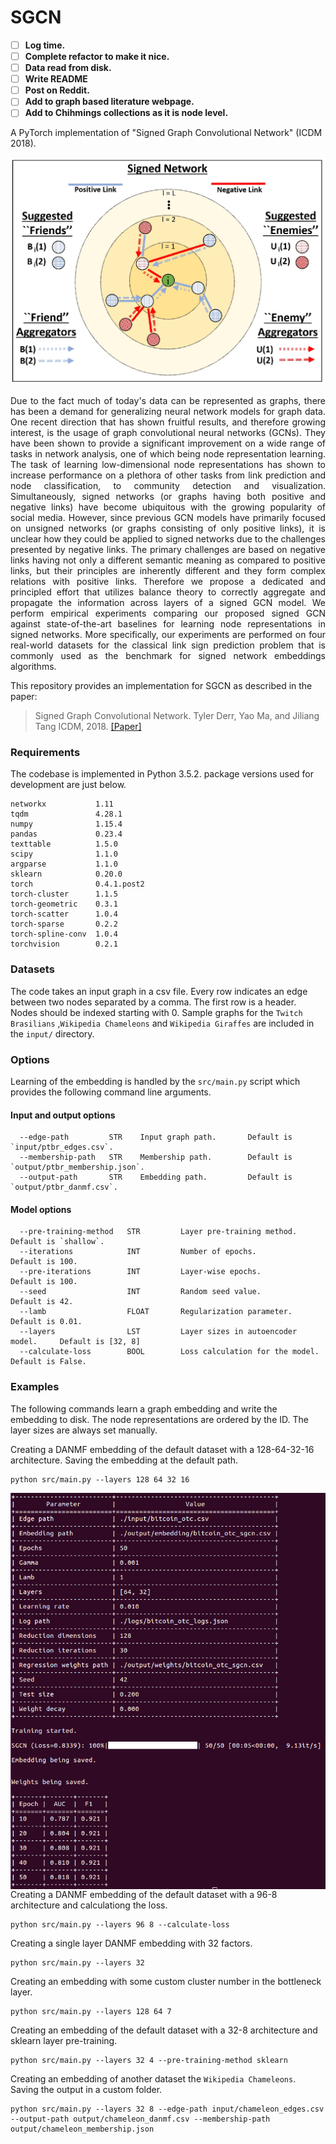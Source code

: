 SGCN
============================================

- [ ] **Log time.**
- [ ] **Complete refactor to make it nice.**
- [ ] **Data read from disk.**
- [ ] **Write README**
- [ ] **Post on Reddit.**
- [ ] **Add to graph based literature webpage.**
- [ ] **Add to Chihmings collections as it is node level.**

A PyTorch implementation of "Signed Graph Convolutional Network" (ICDM 2018).

<div style="text-align:center"><img src ="sgcn.jpg" ,width=720/></div>
<p align="justify">
Due to the fact much of today's data can be represented as graphs, there has been a demand for generalizing neural network models for graph data. One recent direction that has shown fruitful results, and therefore growing interest, is the usage of graph convolutional neural networks (GCNs). They have been shown to provide a significant improvement on a wide range of tasks in network analysis, one of which being node representation learning. The task of learning low-dimensional node representations has shown to increase performance on a plethora of other tasks from link prediction and node classification, to community detection and visualization. Simultaneously, signed networks (or graphs having both positive and negative links) have become ubiquitous with the growing popularity of social media. However, since previous GCN models have primarily focused on unsigned networks (or graphs consisting of only positive links), it is unclear how they could be applied to signed networks due to the challenges presented by negative links. The primary challenges are based on negative links having not only a different semantic meaning as compared to positive links, but their principles are inherently different and they form complex relations with positive links. Therefore we propose a dedicated and principled effort that utilizes balance theory to correctly aggregate and propagate the information across layers of a signed GCN model. We perform empirical experiments comparing our proposed signed GCN against state-of-the-art baselines for learning node representations in signed networks. More specifically, our experiments are performed on four real-world datasets for the classical link sign prediction problem that is commonly used as the benchmark for signed network embeddings algorithms. </p>

This repository provides an implementation for SGCN as described in the paper:

> Signed Graph Convolutional Network.
> Tyler Derr, Yao Ma, and Jiliang Tang
> ICDM, 2018.
> [[Paper]](https://arxiv.org/abs/1808.06354)


### Requirements

The codebase is implemented in Python 3.5.2. package versions used for development are just below.
```
networkx           1.11
tqdm               4.28.1
numpy              1.15.4
pandas             0.23.4
texttable          1.5.0
scipy              1.1.0
argparse           1.1.0
sklearn            0.20.0
torch              0.4.1.post2
torch-cluster      1.1.5
torch-geometric    0.3.1
torch-scatter      1.0.4
torch-sparse       0.2.2
torch-spline-conv  1.0.4
torchvision        0.2.1
```
### Datasets

The code takes an input graph in a csv file. Every row indicates an edge between two nodes separated by a comma. The first row is a header. Nodes should be indexed starting with 0. Sample graphs for the `Twitch Brasilians` ,`Wikipedia Chameleons` and `Wikipedia Giraffes` are included in the  `input/` directory. 

### Options

Learning of the embedding is handled by the `src/main.py` script which provides the following command line arguments.

#### Input and output options

```
  --edge-path         STR    Input graph path.       Default is `input/ptbr_edges.csv`.
  --membership-path   STR    Membership path.        Default is `output/ptbr_membership.json`.
  --output-path       STR    Embedding path.         Default is `output/ptbr_danmf.csv`.
```

#### Model options

```
  --pre-training-method   STR         Layer pre-training method.            Default is `shallow`. 
  --iterations            INT         Number of epochs.                     Default is 100.
  --pre-iterations        INT         Layer-wise epochs.                    Default is 100.
  --seed                  INT         Random seed value.                    Default is 42.
  --lamb                  FLOAT       Regularization parameter.             Default is 0.01.
  --layers                LST         Layer sizes in autoencoder model.     Default is [32, 8]
  --calculate-loss        BOOL        Loss calculation for the model.       Default is False.  
```

### Examples

The following commands learn a graph embedding and write the embedding to disk. The node representations are ordered by the ID. The layer sizes are always set manually.


Creating a DANMF embedding of the default dataset with a 128-64-32-16 architecture. Saving the embedding at the default path.
```
python src/main.py --layers 128 64 32 16
```
<img style="float: right;" src="sgcn_example.jpg">

Creating a DANMF embedding of the default dataset with a 96-8 architecture and calculationg the loss.
```
python src/main.py --layers 96 8 --calculate-loss
```
Creating a single layer DANMF embedding with 32 factors.
```
python src/main.py --layers 32
```
Creating an embedding with some custom cluster number in the bottleneck layer.
```
python src/main.py --layers 128 64 7
```
Creating an embedding of the default dataset with a 32-8 architecture and sklearn layer pre-training.
```
python src/main.py --layers 32 4 --pre-training-method sklearn
```
Creating an embedding of another dataset the `Wikipedia Chameleons`. Saving the output in a custom folder.
```
python src/main.py --layers 32 8 --edge-path input/chameleon_edges.csv --output-path output/chameleon_danmf.csv --membership-path output/chameleon_membership.json
```
